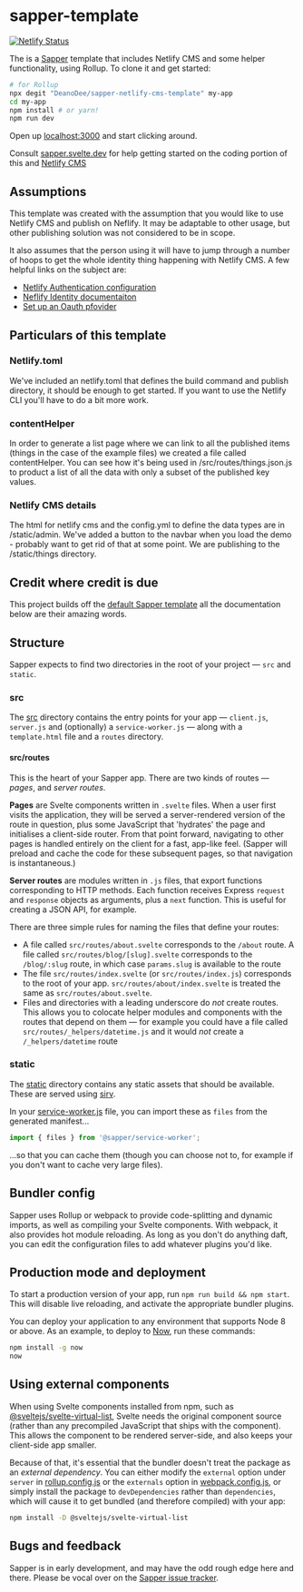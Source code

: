 # sapper-template

[![Netlify Status](https://api.netlify.com/api/v1/badges/b9f52760-b711-4250-a761-accec84dd4bd/deploy-status)](https://app.netlify.com/sites/suspicious-feynman-669759/deploys)

The is a [Sapper](https://github.com/sveltejs/sapper) template that includes Netlify CMS and some helper functionality, using Rollup. To clone it and get started:

```bash
# for Rollup
npx degit "DeanoDee/sapper-netlify-cms-template" my-app
cd my-app
npm install # or yarn!
npm run dev
```

Open up [localhost:3000](http://localhost:3000) and start clicking around.

Consult [sapper.svelte.dev](https://sapper.svelte.dev) for help getting started on the coding portion of this and [Netlify CMS](https://www.netlifycms.org)

## Assumptions
This template was created with the assumption that you would like to use Netlify CMS and publish on Neflify. It may be adaptable to other usage, but other publishing solution was not considered to be in scope.

It also assumes that the person using it will have to jump through a number of hoops to get the whole identity thing happening with Netlify CMS. A few helpful links on the subject are:
* [Netlify Authentication configuration](https://www.netlifycms.org/docs/authentication-backends/)
* [Neflify Identity documentaiton](https://www.netlify.com/docs/identity/)
* [Set up an Oauth pfovider](https://www.netlify.com/docs/authentication-providers/)

## Particulars of this template

### Netlify.toml

We've included an netlify.toml that defines the build command and publish directory, it should be enough to get started. If you want to use the Netlify CLI you'll have to do a bit more work.

### contentHelper

In order to generate a list page where we can link to all the published items (things in the case of the example files) we created a file called contentHelper. You can see how it's being used in /src/routes/things.json.js to product a list of all the data with only a subset of the published key values. 

### Netlify CMS details

The html for netlify cms and the config.yml to define the data types are in /static/admin. We've added a button to the navbar when you load the demo - probably want to get rid of that at some point. We are publishing to the /static/things directory.

## Credit where credit is due 

This project builds off the [default Sapper template](https://github.com/sveltejs/sapper-template) all the documentation below are their amazing words. 

## Structure

Sapper expects to find two directories in the root of your project —  `src` and `static`.


### src

The [src](src) directory contains the entry points for your app — `client.js`, `server.js` and (optionally) a `service-worker.js` — along with a `template.html` file and a `routes` directory.


#### src/routes

This is the heart of your Sapper app. There are two kinds of routes — *pages*, and *server routes*.

**Pages** are Svelte components written in `.svelte` files. When a user first visits the application, they will be served a server-rendered version of the route in question, plus some JavaScript that 'hydrates' the page and initialises a client-side router. From that point forward, navigating to other pages is handled entirely on the client for a fast, app-like feel. (Sapper will preload and cache the code for these subsequent pages, so that navigation is instantaneous.)

**Server routes** are modules written in `.js` files, that export functions corresponding to HTTP methods. Each function receives Express `request` and `response` objects as arguments, plus a `next` function. This is useful for creating a JSON API, for example.

There are three simple rules for naming the files that define your routes:

* A file called `src/routes/about.svelte` corresponds to the `/about` route. A file called `src/routes/blog/[slug].svelte` corresponds to the `/blog/:slug` route, in which case `params.slug` is available to the route
* The file `src/routes/index.svelte` (or `src/routes/index.js`) corresponds to the root of your app. `src/routes/about/index.svelte` is treated the same as `src/routes/about.svelte`.
* Files and directories with a leading underscore do *not* create routes. This allows you to colocate helper modules and components with the routes that depend on them — for example you could have a file called `src/routes/_helpers/datetime.js` and it would *not* create a `/_helpers/datetime` route


### static

The [static](static) directory contains any static assets that should be available. These are served using [sirv](https://github.com/lukeed/sirv).

In your [service-worker.js](app/service-worker.js) file, you can import these as `files` from the generated manifest...

```js
import { files } from '@sapper/service-worker';
```

...so that you can cache them (though you can choose not to, for example if you don't want to cache very large files).


## Bundler config

Sapper uses Rollup or webpack to provide code-splitting and dynamic imports, as well as compiling your Svelte components. With webpack, it also provides hot module reloading. As long as you don't do anything daft, you can edit the configuration files to add whatever plugins you'd like.


## Production mode and deployment

To start a production version of your app, run `npm run build && npm start`. This will disable live reloading, and activate the appropriate bundler plugins.

You can deploy your application to any environment that supports Node 8 or above. As an example, to deploy to [Now](https://zeit.co/now), run these commands:

```bash
npm install -g now
now
```


## Using external components

When using Svelte components installed from npm, such as [@sveltejs/svelte-virtual-list](https://github.com/sveltejs/svelte-virtual-list), Svelte needs the original component source (rather than any precompiled JavaScript that ships with the component). This allows the component to be rendered server-side, and also keeps your client-side app smaller.

Because of that, it's essential that the bundler doesn't treat the package as an *external dependency*. You can either modify the `external` option under `server` in [rollup.config.js](rollup.config.js) or the `externals` option in [webpack.config.js](webpack.config.js), or simply install the package to `devDependencies` rather than `dependencies`, which will cause it to get bundled (and therefore compiled) with your app:

```bash
npm install -D @sveltejs/svelte-virtual-list
```


## Bugs and feedback

Sapper is in early development, and may have the odd rough edge here and there. Please be vocal over on the [Sapper issue tracker](https://github.com/sveltejs/sapper/issues).
